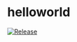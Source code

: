 # helloworld

[![Release](https://github.com/sohamdev1/helloworld/actions/workflows/release.yml/badge.svg)](https://github.com/sohamdev1/helloworld/actions/workflows/release.yml)